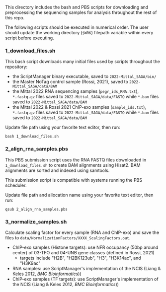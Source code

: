 

This directory includes the bash and PBS scripts for downloading and preprocessing the sequencing samples for analysis throughout the rest of this repo.


The following scripts should be executed in numerical order. The user should update the working directory (`$WRK`) filepath variable within every script before executing.

### 1_download_files.sh
This bash script downloads many initial files used by scripts throughout the repository:
- the ScriptManager binary executable, saved to `2022-Mittal_SAGA/bin/`
- the Master NoTag control sample (Rossi, 2021), saved to `2022-Mittal_SAGA/data/BAM`
- the Mittal 2022 RNA sequencing samples (`pegr_ids_RNA.txt`), `*.fastq.gz` files saved to `2022-Mittal_SAGA/data/FASTQ` while `*.bam` files saved to `2022-Mittal_SAGA/data/BAM`
- the Mittal 2022 & Rossi 2021 ChIP-exo samples (`sample_ids.txt`), `*.fastq.gz` files saved to `2022-Mittal_SAGA/data/FASTQ` while `*.bam` files saved to `2022-Mittal_SAGA/data/BAM`


Update file path using your favorite text editor, then run:
```
bash 1_download_files.sh
```

### 2_align_rna_samples.pbs
This PBS submission script uses the RNA FASTQ files downloaded in `1_download_files.sh` to create BAM alignments using Hisat2. BAM alignments are sorted and indexed using samtools.

This submission script is compatible with systems running the PBS scheduler.

Update file path and allocation name using your favorite text editor, then run:
```
qsub 2_align_rna_samples.pbs
```

### 3_normalize_samples.sh
Calculate scaling factor for every sample (RNA and ChIP-exo) and save the files to `data/NormalizationFactors/XXXX_ScalingFactors.out`.
- ChIP-exo samples (Histone targets): use NFR occupancy (50bp around center) of 03-TFO and 04-UNB gene classes (defined in Rossi, 2021)
  - targets include "H2B", "H2BK123ub", "H3", "H3K14ac", and "H3K9ac"
- RNA samples: use ScriptManager's implementation of the NCIS (Liang & Keles 2012, *BMC Bioinformatics*))
- ChIP-exo samples (TF targets): use ScriptManager's implementation of the NCIS (Liang & Keles 2012, *BMC Bioinformatics*))
